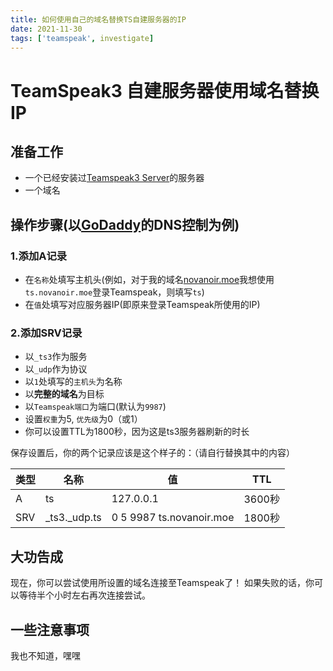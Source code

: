 ```yaml
---
title: 如何使用自己的域名替换TS自建服务器的IP
date: 2021-11-30
tags: ['teamspeak', investigate]
---
```

# TeamSpeak3 自建服务器使用域名替换IP

## 准备工作

- 一个已经安装过[Teamspeak3 Server](https://www.teamspeak.com/en/downloads/#server)的服务器
- 一个域名

<!--truncate-->

## 操作步骤(以[GoDaddy](https://www.godaddy.com/)的DNS控制为例)

### 1.添加A记录 
- 在`名称`处填写主机头(例如，对于我的域名[novanoir.moe](https://novanoir.moe)我想使用`ts.novanoir.moe`登录Teamspeak，则填写`ts`)
- 在`值`处填写对应服务器IP(即原来登录Teamspeak所使用的IP)

### 2.添加SRV记录
- 以`_ts3`作为服务
- 以`_udp`作为协议
- 以`1`处填写的`主机头`为名称
- 以**完整的域名**为目标
- 以`Teamspeak端口`为端口(默认为`9987`)
- 设置`权重`为5, `优先级`为0（或1）
- 你可以设置TTL为1800秒，因为这是ts3服务器刷新的时长

保存设置后，你的两个记录应该是这个样子的：（请自行替换其中的内容）

| 类型 | 名称 | 值 | TTL |
| ---- | ---- | ---- | ---- |
| A | ts | 127.0.0.1 | 3600秒 | 
| SRV | _ts3._udp.ts | 0 5 9987 ts.novanoir.moe | 1800秒 |

## 大功告成
现在，你可以尝试使用所设置的域名连接至Teamspeak了！
如果失败的话，你可以等待半个小时左右再次连接尝试。

## 一些注意事项
我也不知道，嘿嘿